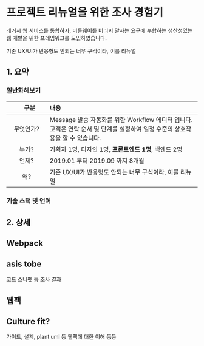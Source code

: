 # 프로젝트 리뉴얼을 위한 조사 경험기

레거시 웹 서비스를 통합하자, 미들웨어를 버리지 말자는 요구에 부합하는 생산성있는 웹 개발을 위한
프레임워크를 도입하였습니다.

기존 UX/UI가 반응형도 안되는 너무 구식이라, 이를 리뉴얼

## 1. 요약

### 일반화해보기

| 　구분　　　　 | 내용                                                                                                                |
|:-------:|:------------------------------------------------------------------------------------------------------------------|
|  무엇인가?  | Message 발송 자동화를 위한 Workflow 에디터 입니다. 고객은 연락 순서 및 단계를 설정하여 일정 수준의 상호작용을 할 수 있습니다. | 
|   누가?   | 기획자 1명, 디자인 1명, <b>프론트엔드 1명</b>, 백엔드 2명                                                                           |
|   언제?   | 2019.01 부터 2019.09 까지 8개월
|   왜?    | 기존 UX/UI가 반응형도 안되는 너무 구식이라, 이를 리뉴얼                              |


### 기술 스택 및 언어

## 2. 상세
## Webpack

## asis tobe
코드 스니펫 등 조사 결과

## 웹팩


## Culture fit?
가이드, 설계, plant uml 등 웹팩에 대한 이해 등등
